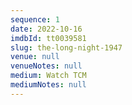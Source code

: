 ```yaml
---
sequence: 1
date: 2022-10-16
imdbId: tt0039581
slug: the-long-night-1947
venue: null
venueNotes: null
medium: Watch TCM
mediumNotes: null
---
```


